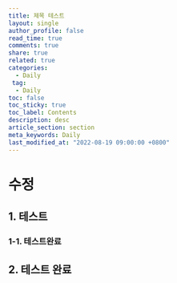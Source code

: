 ```yaml
---
title: 제목 테스트 
layout: single
author_profile: false
read_time: true
comments: true
share: true
related: true
categories:
  - Daily
 tag:
  - Daily
toc: false
toc_sticky: true
toc_label: Contents
description: desc
article_section: section
meta_keywords: Daily
last_modified_at: "2022-08-19 09:00:00 +0800"
---
```


# 수정
## 1. 테스트
### 1-1. 테스트완료
## 2. 테스트 완료
